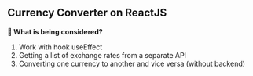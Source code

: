 ## Currency Converter on ReactJS

**👀 What is being considered?**
1. Work with hook useEffect
2. Getting a list of exchange rates from a separate API
3. Converting one currency to another and vice versa (without backend)
